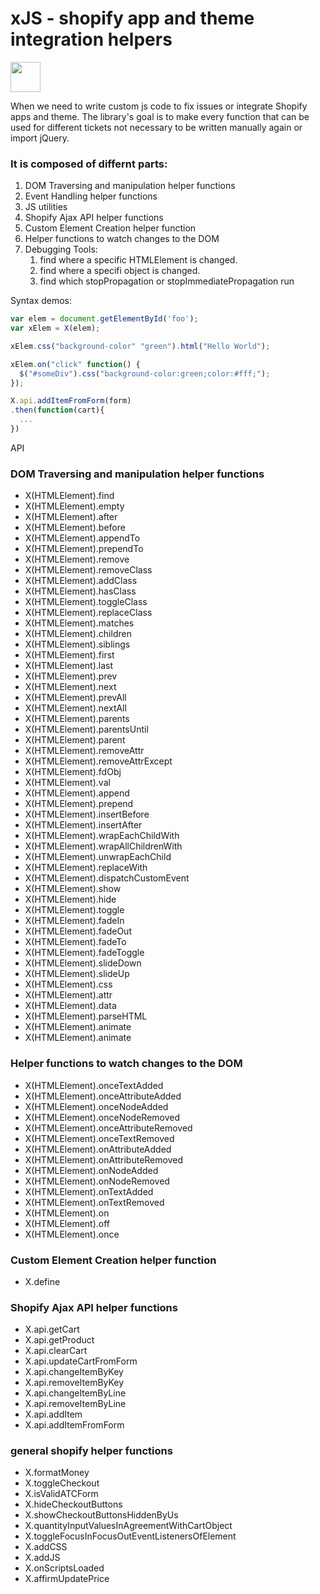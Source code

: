 # xJS - shopify app and theme integration helpers

<img width="48" height="48" src="http://www.shejiye.com/uploadfile/icon/2017/0203/shejiyeiconbhkcxbhtwmg.png"/>

When we need to write custom js code to fix issues or integrate Shopify apps and theme. The library's goal is to make every function that can be used for different tickets not necessary to be written manually again or import jQuery.

### It is composed of differnt parts:

1. DOM Traversing and manipulation helper functions
2. Event Handling helper functions
3. JS utilities
4. Shopify Ajax API helper functions
5. Custom Element Creation helper function
6. Helper functions to watch changes to the DOM
7. Debugging Tools:
   1. find where a specific HTMLElement is changed.
   2. find where a specifi object is changed.
   3. find which stopPropagation or stopImmediatePropagation run

Syntax demos:

```javascript
var elem = document.getElementById('foo');
var xElem = X(elem);

xElem.css("background-color" "green").html("Hello World");

xElem.on("click" function() {
  $("#someDiv").css("background-color:green;color:#fff;");
});

X.api.addItemFromForm(form)
.then(function(cart){
  ...
})
```

API

### DOM Traversing and manipulation helper functions

- X(HTMLElement).find
- X(HTMLElement).empty
- X(HTMLElement).after
- X(HTMLElement).before
- X(HTMLElement).appendTo
- X(HTMLElement).prependTo
- X(HTMLElement).remove
- X(HTMLElement).removeClass
- X(HTMLElement).addClass
- X(HTMLElement).hasClass
- X(HTMLElement).toggleClass
- X(HTMLElement).replaceClass
- X(HTMLElement).matches
- X(HTMLElement).children
- X(HTMLElement).siblings
- X(HTMLElement).first
- X(HTMLElement).last
- X(HTMLElement).prev
- X(HTMLElement).next
- X(HTMLElement).prevAll
- X(HTMLElement).nextAll
- X(HTMLElement).parents
- X(HTMLElement).parentsUntil
- X(HTMLElement).parent
- X(HTMLElement).removeAttr
- X(HTMLElement).removeAttrExcept
- X(HTMLElement).fdObj
- X(HTMLElement).val
- X(HTMLElement).append
- X(HTMLElement).prepend
- X(HTMLElement).insertBefore
- X(HTMLElement).insertAfter
- X(HTMLElement).wrapEachChildWith
- X(HTMLElement).wrapAllChildrenWith
- X(HTMLElement).unwrapEachChild
- X(HTMLElement).replaceWith
- X(HTMLElement).dispatchCustomEvent
- X(HTMLElement).show
- X(HTMLElement).hide
- X(HTMLElement).toggle
- X(HTMLElement).fadeIn
- X(HTMLElement).fadeOut
- X(HTMLElement).fadeTo
- X(HTMLElement).fadeToggle
- X(HTMLElement).slideDown
- X(HTMLElement).slideUp
- X(HTMLElement).css
- X(HTMLElement).attr
- X(HTMLElement).data
- X(HTMLElement).parseHTML
- X(HTMLElement).animate
- X(HTMLElement).animate

### Helper functions to watch changes to the DOM

- X(HTMLElement).onceTextAdded
- X(HTMLElement).onceAttributeAdded
- X(HTMLElement).onceNodeAdded
- X(HTMLElement).onceNodeRemoved
- X(HTMLElement).onceAttributeRemoved
- X(HTMLElement).onceTextRemoved
- X(HTMLElement).onAttributeAdded
- X(HTMLElement).onAttributeRemoved
- X(HTMLElement).onNodeAdded
- X(HTMLElement).onNodeRemoved
- X(HTMLElement).onTextAdded
- X(HTMLElement).onTextRemoved
- X(HTMLElement).on
- X(HTMLElement).off
- X(HTMLElement).once

### Custom Element Creation helper function

- X.define

### Shopify Ajax API helper functions

- X.api.getCart
- X.api.getProduct
- X.api.clearCart
- X.api.updateCartFromForm
- X.api.changeItemByKey
- X.api.removeItemByKey
- X.api.changeItemByLine
- X.api.removeItemByLine
- X.api.addItem
- X.api.addItemFromForm

### general shopify helper functions

- X.formatMoney
- X.toggleCheckout
- X.isValidATCForm
- X.hideCheckoutButtons
- X.showCheckoutButtonsHiddenByUs
- X.quantityInputValuesInAgreementWithCartObject
- X.toggleFocusInFocusOutEventListenersOfElement
- X.addCSS
- X.addJS
- X.onScriptsLoaded
- X.affirmUpdatePrice
